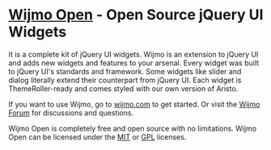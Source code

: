 [Wijmo Open](http://wijmo.com/) - Open Source jQuery UI Widgets
================================

It is a complete kit of jQuery UI widgets. Wijmo is an extension to jQuery UI and adds new widgets and features to your arsenal. Every widget was built to jQuery UI's standards and framework. Some widgets like slider and dialog literally extend their counterpart from jQuery UI. Each widget is ThemeRoller-ready and comes styled with our own version of Aristo.

If you want to use Wijmo, go to [wijmo.com](http://wijmo.com) to get started. Or visit the [Wijmo Forum](http://wijmo.com/groups/) for discussions and questions.

Wijmo Open is completely free and open source with no limitations. Wijmo Open can be licensed under the [MIT](http://www.opensource.org/licenses/mit-license.html) or [GPL](http://www.opensource.org/licenses/gpl-2.0.php) licenses. 
